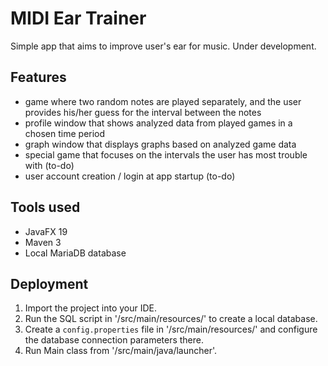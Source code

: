 # MIDI Ear Trainer

Simple app that aims to improve user's ear for music. Under development.

## Features
- game where two random notes are played separately, and the user provides his/her guess for the interval between the notes
- profile window that shows analyzed data from played games in a chosen time period
- graph window that displays graphs based on analyzed game data
- special game that focuses on the intervals the user has most trouble with (to-do)
- user account creation / login at app startup (to-do)

## Tools used

- JavaFX 19
- Maven 3
- Local MariaDB database

## Deployment

1. Import the project into your IDE.
2. Run the SQL script in '/src/main/resources/' to create a local database. 
3. Create a `config.properties` file in '/src/main/resources/' and configure the database connection parameters there.
4. Run Main class from '/src/main/java/launcher'.
